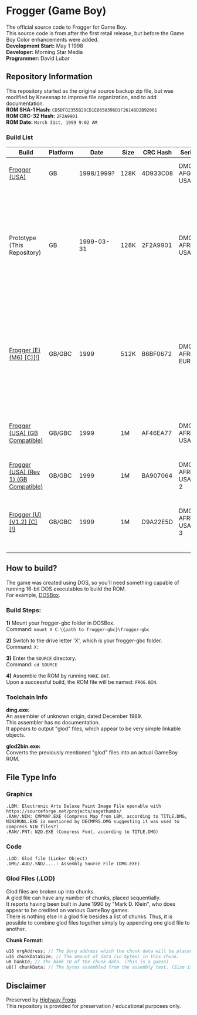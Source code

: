# Frogger (Game Boy)
The official source code to Frogger for Game Boy.  
This source code is from after the first retail release, but before the Game Boy Color enhancements were added.    
**Development Start:** May 1 1998  
**Developer:** Morning Star Media  
**Programmer:** David Lubar  

## Repository Information
This repository started as the original source backup zip file, but was modified by Kneesnap to improve file organization, and to add documentation.  
**ROM SHA-1 Hash:** `CD5DFD2355B29CD1E8650396D1F26148D2B92061`  
**ROM CRC-32 Hash:** `2F2A9901`  
**ROM Date:** `March 31st, 1999 9:02 AM`  

### Build List
| Build                                                                       | Platform | Date       | Size | CRC Hash | Serial         | Notes                                                                                                                                                                                                                     |
|-----------------------------------------------------------------------------|----------|------------|------|----------|----------------|---------------------------------------------------------------------------------------------------------------------------------------------------------------------------------------------------------------------------|
| [Frogger (USA)](https://gamehacking.org/game/3676)                          | GB       | 1998/1999? | 128K | 4D933C08 | DMG-AFGE-USA   | The build date is a guess based on the source code dates.                                                                                                                                                                 |
| Prototype (This Repository)                                                 | GB       | 1999-03-31 | 128K | 2F2A9901 | DMG-AFRE-USA   | Appears to be a midway point between the 1998 build and the Frogger (USA) build.<br>Does not appear to have the Game Boy Color in any form yet.<br>Uses the non-Hasbro-themed images of Frogger, but has the Hasbro logo. |
| [Frogger (E) (M6) [C][!]](https://gamehacking.org/game/10846)               | GB/GBC   | 1999       | 512K | B6BF0672 | DMG-AFRP-EUR   | Uses the non-Hasbro-themed images of Frogger.<br>Appears to be the PAL version of the previous ROM.<br>Contains a language select.<br>Also called Frogger (Europe) (En,Fr,De,Es,It,Nl) (GB Compatible)                    |
| [Frogger (USA) (GB Compatible)](https://gamehacking.org/game/10845)         | GB/GBC   | 1999       | 1M   | AF46EA77 | DMG-AFRE-USA   | Uses the non-Hasbro-themed images of Frogger.<br>Also sometimes called Frogger (U) (V1.0) [C][!]                                                                                                                          |
| [Frogger (USA) (Rev 1) (GB Compatible)](https://gamehacking.org/game/10847) | GB/GBC   | 1999       | 1M   | BA907064 | DMG-AFRE-USA-2 | Uses the Hasbro-themed images of Frogger.                                                                                                                                                                                 |
| [Frogger (U) (V1.2) [C][!]](https://gamehacking.org/game/10848)             | GB/GBC   | 1999       | 1M   | D9A22E5D | DMG-AFRE-USA-3 | Uses the Hasbro-themed images of Frogger.<br>Also called Frogger (USA) (Rev 2) (GB Compatible)                                                                                                                            |

## How to build?
The game was created using DOS, so you'll need something capable of running 16-bit DOS executables to build the ROM.  
For example, [DOSBox](https://www.dosbox.com/download.php?main=1).  

### Build Steps:
**1)** Mount your frogger-gbc folder in DOSBox.  
Command: `mount X C:\{path to frogger-gbc}\frogger-gbc`  

**2)** Switch to the drive letter 'X', which is your frogger-gbc folder.  
Command: `X:`  

**3)** Enter the `SOURCE` directory.  
Command: `cd SOURCE`  

**4)** Assemble the ROM by running `MAKE.BAT`.  
Upon a successful build, the ROM file will be named: `FROG.BIN`.  

### Toolchain Info
**dmg.exe:**  
An assembler of unknown origin, dated December 1989.  
This assembler has no documentation.  
It appears to output "glod" files, which appear to be very simple linkable objects.  

**glod2bin.exe:**  
Converts the previously mentioned "glod" files into an actual GameBoy ROM.  

## File Type Info
### Graphics
```
.LBM: Electronic Arts Deluxe Paint Image File openable with https://sourceforge.net/projects/sagethumbs/
.RAW/.NIN: CMPMAP.EXE (Compress Map from LBM, according to TITLE.DMG, NIN2RUNL.EXE is mentioned by DECMPRS.DMG suggesting it was used to compress NIN files?)
.RAW/.FNT: N2D.EXE (Compress Font, according to TITLE.DMG)
```

### Code
```
.LOD: Glod file (Linker Object)
.DMG/.AUD/.SND/....: Assembly Source File (DMG.EXE)
```

### Glod Files (.LOD)
Glod files are broken up into chunks.  
A glod file can have any number of chunks, placed sequentially.  
It reports having been built in June 1990 by "Mark D. Klein", who does appear to be credited on various GameBoy games.  
There is nothing else in a glod file besides a list of chunks. Thus, it is possible to combine glod files together simply by appending one glod file to another.  

**Chunk Format:**  
```c
u16 orgAddress; // The $org address which the chunk data will be placed at.
u16 chunkDataSize; // The amount of data (in bytes) in this chunk.
u8 bankId; // The bank ID of the chunk data. (This is a guess)
u8[] chunkData; // The bytes assembled from the assembly text. (Size is 'chunkDataSize' from earlier)
```

## Disclaimer
Preserved by [Highway Frogs](https://highwayfrogs.net/)  
This repository is provided for preservation / educational purposes only.  